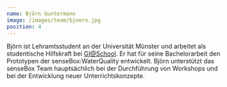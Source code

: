 ```yaml
---
name: Björn Guntermann
image: /images/team/bjoern.jpg
position: 4
---
```

Björn ist Lehramtsstudent an der Universität Münster und arbeitet als studentische Hilfskraft bei <a href="http://www.gi-at-school.de/" target="_blank">GI@School</a>. Er hat für seine Bachelorarbeit den Prototypen der senseBox:WaterQuality entwickelt. Björn unterstützt das senseBox Team hauptsächlich bei der Durchführung von Workshops und bei der Entwicklung neuer Unterrichtskonzepte.
